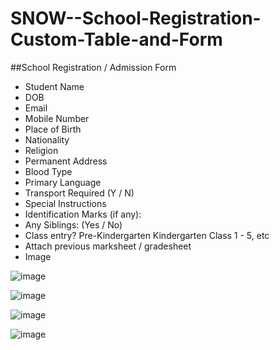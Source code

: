 # SNOW--School-Registration-Custom-Table-and-Form
##School Registration / Admission Form
- Student Name
- DOB
- Email
- Mobile Number
- Place of Birth
- Nationality
- Religion
- Permanent Address
- Blood Type
- Primary Language
- Transport Required (Y / N)
- Special Instructions
- Identification Marks (if any):
- Any Siblings: (Yes / No)
- Class entry?
Pre-Kindergarten
Kindergarten 
Class 1 - 5, etc
- Attach previous marksheet / gradesheet
- Image

![image](https://user-images.githubusercontent.com/12488769/147860257-9dcd50b0-411f-4037-82cb-19153eabaa53.png)

![image](https://user-images.githubusercontent.com/12488769/147860179-9661a5ff-93a8-415e-9124-6f8e2f9bca2a.png)

![image](https://user-images.githubusercontent.com/12488769/147860240-635153c9-30f0-41e2-b510-9640b7da6608.png)

![image](https://user-images.githubusercontent.com/12488769/147860235-d5716fa8-ad20-466b-bc95-0ae6a0334912.png)

